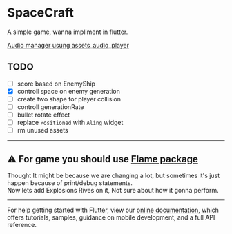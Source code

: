 # SpaceCraft

A simple game, wanna impliment in flutter.

[Audio manager usung assets_audio_player](https://pub.dev/packages/assets_audio_player/example)

## TODO

- [ ] score based on EnemyShip
- [x] controll space on enemy generation
- [ ] create two shape for player collision
- [ ] controll generationRate
- [ ] bullet rotate effect
- [ ] replace `Positioned` with `Aling` widget
- [ ] rm unused assets

---

## ⚠ For game you should use [Flame package](https://pub.dev/packages/flame)

<!-- ## ⚠ Debuging is Much laggy, avoid debug statements on forEach loop -->

Thought It might be because we are changing a lot, but sometimes it's just happen because of print/debug statements.  
Now lets add Explosions Rives on it, Not sure about how it gonna perform.

---

For help getting started with Flutter, view our
[online documentation](https://flutter.dev/docs), which offers tutorials,
samples, guidance on mobile development, and a full API reference.
